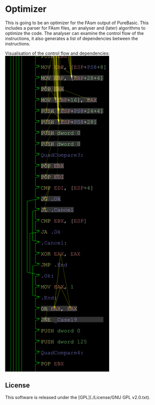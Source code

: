 Optimizer
=====

This is going to be an optimizer for the FAsm output of PureBasic.
This includes a parser for FAsm files, an analyser and (later) algorithms to optimize the code.
The analyser can examine the control flow of the instructions, it also generates a list of dependencies between the instructions.

Visualisation of the control flow and dependencies:
![<Image missing>](https://raw.githubusercontent.com/Dadido3/PB-Optimizer/master/Screenshots/Dependencies.png)

## License
This software is released under the [GPL](./License/GNU GPL v2.0.txt).
